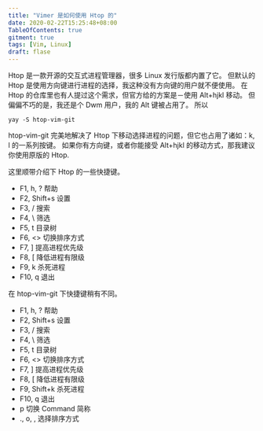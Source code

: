 ```yaml
---
title: "Vimer 是如何使用 Htop 的"
date: 2020-02-22T15:25:48+08:00
TableOfContents: true
gitment: true
tags: [Vim, Linux]
draft: flase
---
```

Htop 是一款开源的交互式进程管理器，很多 Linux 发行版都内置了它。
但默认的 Htop 是使用方向键进行进程的选择，我这种没有方向键的用户就不便使用。
在 Htop 的仓库里也有人提过这个需求，但官方给的方案是－使用 Alt+hjkl 移动。
但偏偏不巧的是，我还是个 Dwm 用户，我的 Alt 键被占用了。
所以
```
yay -S htop-vim-git
```

htop-vim-git 完美地解决了 Htop 下移动选择进程的问题，但它也占用了诸如：k, l 的一系列按键。
如果你有方向键，或者你能接受 Alt+hjkl 的移动方式，那我建议你使用原版的 Htop.

这里顺带介绍下 Htop 的一些快捷键。

- F1, h, ?		帮助
- F2, Shift+s	设置
- F3, /			搜索
- F4, \			筛选
- F5, t			目录树
- F6, <>		切换排序方式
- F7, ]			提高进程优先级
- F8, [			降低进程有限级
- F9, k			杀死进程
- F10, q		退出

在 htop-vim-git 下快捷键稍有不同。

- F1, h, ?		帮助
- F2, Shift+s	设置
- F3, /			搜索
- F4, \			筛选
- F5, t			目录树
- F6, <>		切换排序方式
- F7, ]			提高进程优先级
- F8, [			降低进程有限级
- F9, Shift+k	杀死进程
- F10, q		退出
- p				切换 Command 简称
- ., o,	,		选择排序方式

